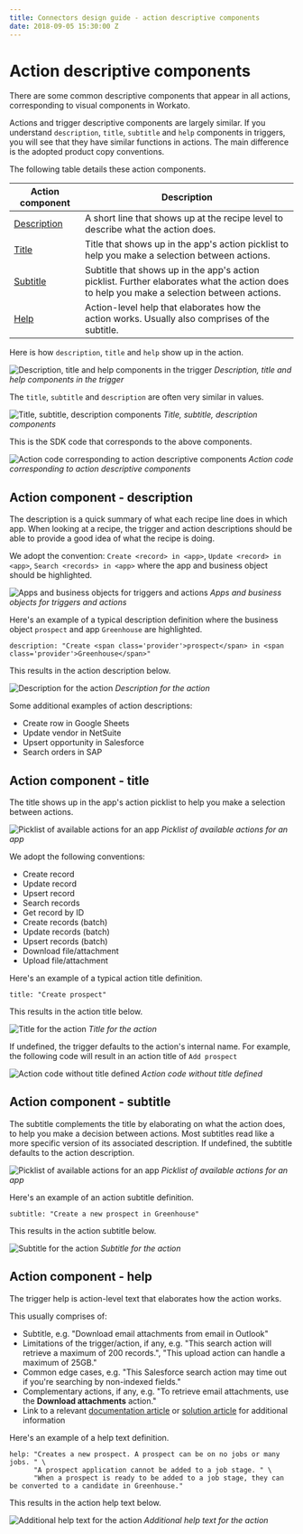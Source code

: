 ```yaml
---
title: Connectors design guide - action descriptive components
date: 2018-09-05 15:30:00 Z
---
```


# Action descriptive components
There are some common descriptive components that appear in all actions, corresponding to visual components in Workato.

Actions and trigger descriptive components are largely similar. If you understand `description`, `title`, `subtitle` and `help` components in triggers, you will see that they have similar functions in actions. The main difference is the adopted product copy conventions.

The following table details these action components.


<table class="unchanged rich-diff-level-one">
  <thead>
    <tr>
        <th width='25%'>Action component</th>
        <th>Description</th>
    </tr>
  </thead>
  <tbody>
    <tr>
        <td><a href="#action-component---description">Description</a></td>
        <td>A short line that shows up at the recipe level to describe what the action does.</td>
    </tr>
    <tr>
        <td><a href="#action-component---title">Title</a></td>
        <td>Title that shows up in the app's action picklist to help you make a selection between actions.</td>
    </tr>
    <tr>
    	<td><a href="#action-component---subtitle">Subtitle</a></td>
    	<td>Subtitle that shows up in the app's action picklist. Further elaborates what the action does to help you make a selection between actions.</td>
    </tr>
    <tr>
    	<td><a href="#action-component---help">Help</a></td>
    	<td>Action-level help that elaborates how the action works. Usually also comprises of the subtitle.</td>
    </tr>
  </tbody>
</table>

Here is how `description`, `title` and `help` show up in the action.

![Description, title and help components in the trigger](/assets/images/connectors-design-guide/action-components.png)
*Description, title and help components in the trigger*

The `title`, `subtitle` and `description` are often very similar in values.

![Title, subtitle, description components](/assets/images/connectors-design-guide/action-components-2.png)
*Title, subtitle, description components*

This is the SDK code that corresponds to the above components.

![Action code corresponding to action descriptive components](/assets/images/connectors-design-guide/action-descriptive-components-code.png)
*Action code corresponding to action descriptive components*

## Action component - description
The description is a quick summary of what each recipe line does in which app. When looking at a recipe, the trigger and action descriptions should be able to provide a good idea of what the recipe is doing.

We adopt the convention: `Create <record> in <app>`, `Update <record> in <app>`, `Search <records> in <app>` where the app and business object should be highlighted. 

![Apps and business objects for triggers and actions](/assets/images/connectors-design-guide/trigger-action-descriptions.png)
*Apps and business objects for triggers and actions*

Here's an example of a typical description definition where the business object `prospect` and app `Greenhouse` are highlighted.

```
description: "Create <span class='provider'>prospect</span> in <span class='provider'>Greenhouse</span>"
```

This results in the action description below.

![Description for the action](/assets/images/connectors-design-guide/action-description.png)
*Description for the action*

Some additional examples of action descriptions:

- Create row in Google Sheets
- Update vendor in NetSuite
- Upsert opportunity in Salesforce
- Search orders in SAP

## Action component - title
The title shows up in the app's action picklist to help you make a selection between actions.

![Picklist of available actions for an app](/assets/images/connectors-design-guide/action-picklist-titles.png)
*Picklist of available actions for an app*

We adopt the following conventions:
- Create record
- Update record
- Upsert record
- Search records
- Get record by ID
- Create records (batch)
- Update records (batch)
- Upsert records (batch)
- Download file/attachment
- Upload file/attachment

Here's an example of a typical action title definition.

```
title: "Create prospect"
```

This results in the action title below.

![Title for the action](/assets/images/connectors-design-guide/action-title.png)
*Title for the action*

If undefined, the trigger defaults to the action's internal name. For example, the following code will result in an action title of `Add prospect`

![Action code without title defined](/assets/images/connectors-design-guide/action-components-code.png)
*Action code without title defined*

## Action component - subtitle
The subtitle complements the title by elaborating on what the action does, to help you make a decision between actions. Most subtitles read like a more specific version of its associated description. If undefined, the subtitle defaults to the action description.

![Picklist of available actions for an app](/assets/images/connectors-design-guide/action-picklist-subtitles.png)
*Picklist of available actions for an app*

Here's an example of an action subtitle definition.

```
subtitle: "Create a new prospect in Greenhouse"
```

This results in the action subtitle below.

![Subtitle for the action](/assets/images/connectors-design-guide/action-subtitle.png)
*Subtitle for the action*

## Action component - help
The trigger help is action-level text that elaborates how the action works.

This usually comprises of:

- Subtitle, e.g. "Download email attachments from email in Outlook"
- Limitations of the trigger/action, if any, e.g. "This search action will retrieve a maximum of 200 records.", "This upload action can handle a maximum of 25GB."
- Common edge cases, e.g. "This Salesforce search action may time out if you're searching by non-indexed fields."
- Complementary actions, if any, e.g. "To retrieve email attachments, use the **Download attachments** action."
- Link to a relevant [documentation article](/README.md) or [solution article](https://support.workato.com/support/solutions) for additional information

Here's an example of a help text definition.

```
help: "Creates a new prospect. A prospect can be on no jobs or many jobs. " \
      "A prospect application cannot be added to a job stage. " \
      "When a prospect is ready to be added to a job stage, they can be converted to a candidate in Greenhouse."
```

This results in the action help text below.

![Additional help text for the action](/assets/images/connectors-design-guide/action-help.png)
*Additional help text for the action*
